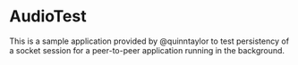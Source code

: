 AudioTest
=========
This is a sample application provided by @quinntaylor to test persistency of a socket session for a peer-to-peer application running in the background.
